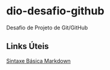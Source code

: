 # dio-desafio-github
Desafio de Projeto de Git/GitHub

## Links Úteis
[Sintaxe Básica Markdown](https://www.markdownguide.org/basic-syntax/)
